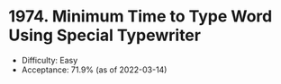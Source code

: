 # 1974. Minimum Time to Type Word Using Special Typewriter
- Difficulty: Easy
- Acceptance: 71.9% (as of 2022-03-14)

